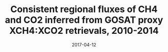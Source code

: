 ---
title: "<b>Consistent regional fluxes of CH4 and CO2 inferred from GOSAT proxy XCH4:XCO2 retrievals, 2010-2014</b>"
collection: publications
permalink: /publication/2017-04-12-Feng
date: 2017-04-12
venue: 'Atmospheric Chemistry and Physics'
paperurl: 'https://doi.org/doi:10.5194/acp-17-4781-2017'
citation: '<b>30</b> - Feng L., Palmer P.I., Bosch H., Parker R.J., Webb A.J. et al., <b>Consistent regional fluxes of CH4 and CO2 inferred from GOSAT proxy XCH4:XCO2 retrievals, 2010-2014</b>, Atmospheric Chemistry and Physics, 17, 4781-4797, (2017-04-12). <a href="https://doi.org/doi:10.5194/acp-17-4781-2017">doi:10.5194/acp-17-4781-2017</a> (cited 22 times)

'
---